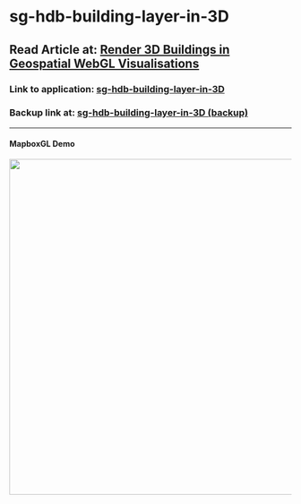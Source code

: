 # sg-hdb-building-layer-in-3D

## Read Article at: [Render 3D Buildings in Geospatial WebGL Visualisations](https://towardsdatascience.com/render-3d-buildings-in-geospatial-webgl-visualisations-c5325eadb347)

### Link to application: [sg-hdb-building-layer-in-3D](https://sg-hdb-building-layer-in-3d.onrender.com/)
### Backup link at: [sg-hdb-building-layer-in-3D (backup)](https://sg-hdb-building-layer-in-3d.glitch.me/)

---

#### MapboxGL Demo
<img src='https://miro.medium.com/max/1400/1*uZ9_7q6a7bwi1qDwu-fRCw.gif' width='600px' />